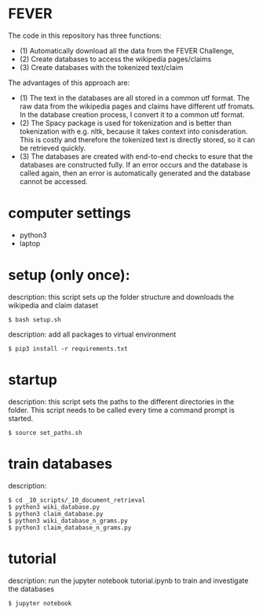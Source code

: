 # FEVER
The code in this repository has three functions: 
- (1) Automatically download all the data from the FEVER Challenge, 
- (2) Create databases to access the wikipedia pages/claims
- (3) Create databases with the tokenized text/claim

The advantages of this approach are:
- (1) The text in the databases are all stored in a common utf format. The raw data from the wikipedia pages and claims have different utf fromats. In the database creation process, I convert it to a common utf format.
- (2) The Spacy package is used for tokenization and is better than tokenization with e.g. nltk, because it takes context into conisderation. This is costly and therefore the tokenized text is directly stored, so it can be retrieved quickly. 
- (3) The databases are created with end-to-end checks to esure that the databases are constructed fully. If an error occurs and the database is called again, then an error is automatically generated and the database cannot be accessed. 

# computer settings
- python3
- laptop

# setup (only once): 
description: this script sets up the folder structure and downloads the wikipedia and claim dataset 

    $ bash setup.sh

description: add all packages to virtual environment

    $ pip3 install -r requirements.txt

# startup
description: this script sets the paths to the different directories in the folder. 
This script needs to be called every time a command prompt is started.

    $ source set_paths.sh

# train databases
description: 

    $ cd _10_scripts/_10_document_retrieval
    $ python3 wiki_database.py
    $ python3 claim_database.py
    $ python3 wiki_database_n_grams.py
    $ python3 claim_database_n_grams.py

# tutorial
description: run the jupyter notebook tutorial.ipynb to train and investigate the databases

    $ jupyter notebook
